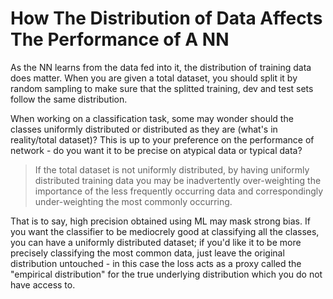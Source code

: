 # How The Distribution of Data Affects The Performance of A NN

As the NN learns from the data fed into it, the distribution of training data does matter. When you are given a total dataset,
you should split it by random sampling to make sure that the splitted training, dev and test sets follow the same distribution.

When working on a classification task, some may wonder should the classes uniformly distributed or distributed as they are (what's in reality/total dataset)?
 This is up to your preference on the performance of network - do you want it to be precise on atypical data or typical data?

> If the total dataset is not uniformly distributed, by having uniformly distributed training data you may be inadvertently over-weighting the importance of 
the less frequently occurring data and correspondingly under-weighting the most commonly occurring.



That is to say, high precision obtained using ML may mask strong bias. If you want the classifier to be mediocrely good
at classifying all the classes, you can have a uniformly distributed dataset; if you'd like it to be more precisely classifying
the most common data, just leave the original distribution untouched - in this case the loss acts as a proxy called the "empirical distribution" for the true underlying distribution which you do not have access to.
 
 
 
